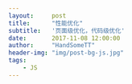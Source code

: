 ```yaml
---
layout:     post
title:      "性能优化"
subtitle:	'页面级优化，代码级优化'
date:       2017-11-08 12:00:00
author:     "HandSomeTT"
header-img: "img/post-bg-js.jpg"
tags:
    - JS
---
```



